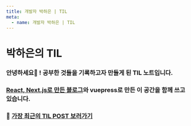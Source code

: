 ```yaml
---
title: 개발자 박하은 | TIL
meta:
  - name: 개발자 박하은 | TIL
---
```


# 박하은의 TIL

### 안녕하세요👋 ! 공부한 것들을 기록하고자 만들게 된 TIL 노트입니다.
### [React, Next.js로 만든 블로그](https://pullingoff.github.io)와 vuepress로 만든 이 공간을 함께 쓰고 있습니다.

### 🔗 [가장 최근의 TIL POST 보러가기](./til/2022/05.md)
